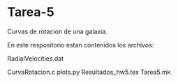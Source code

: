 # Tarea-5
Curvas de rotacion de una galaxia.

En este respositorio estan contenidos los archivos:

RadialVelocities.dat


CurvaRotacion.c
plots.py
Resultados_hw5.tex
Tarea5.mk
